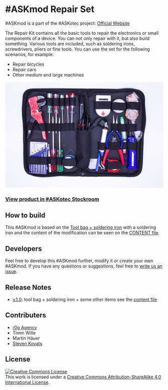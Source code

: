 # #ASKmod Repair Set

#ASKmod is a part of the #ASKotec project: [Official Website](https://askotec.openculture.agency)

The Repair Kit contains all the basic tools to repair the electronics or small components of a device. You can not only repair with it, but also build something. Various tools are included, such as soldering irons, screwdrivers, pliers or fine tools. You can use the set for the following scenarios, for example:

- Repair bicycles
- Repair cars
- Other medium and large machines

![#ASKmod Repair Set](/images/askmod-repair-set.jpg)

### [View product in #ASKotec Stockroom](https://askotec.openculture.agency/product/askmod-repair-set/)

## How to build

This #ASKmod is based on the [Tool bag + soldering iron](https://askotec.openculture.agency/product/tool-bag-soldering-iron/) with a soldering iron and the content of the modification can be seen on the [CONTENT file](CONTENT.md).

## Developers

Feel free to develop this #ASKmod further, modify it or create your own #ASKmod.
If you have any questions or suggestions, feel free to [write us an issue](https://github.com/opencultureagency/ASKmod-Repair-Set/issues/new).

## Release Notes

- [v.1.0](https://github.com/opencultureagency/ASKmod-Repair-Set/tree/v.1.0.0): tool bag + soldering iron + some other items see the [content file](CONTENT.MD)

## Contributers

- [r0g Agency](https://openculture.agency/)
- Timm Wille
- Martin Häuer
- [Steven Kovats](https://openculture.agency/)

## License

<a rel="license" href="http://creativecommons.org/licenses/by-sa/4.0/"><img alt="Creative Commons License" style="border-width:0" src="https://i.creativecommons.org/l/by-sa/4.0/88x31.png" /></a><br />This work is licensed under a <a rel="license" href="http://creativecommons.org/licenses/by-sa/4.0/">Creative Commons Attribution-ShareAlike 4.0 International License</a>.